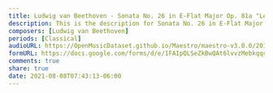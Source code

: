 ```yaml
---
title: Ludwig van Beethoven - Sonata No. 26 in E-Flat Major Op. 81a "Les Adiex" First Movement (2)
description: This is the description for Sonata No. 26 in E-Flat Major Op. 81a "Les Adiex" First Movement by Ludwig van Beethoven
composers: [Ludwig van Beethoven]
periods: [Classical]
audioURL: https://OpenMusicDataset.github.io/Maestro/maestro-v3.0.0/2011/MIDI-Unprocessed_17_R1_2011_MID--AUDIO_R1-D7_03_Track03_wav.midi
formURL: https://docs.google.com/forms/d/e/1FAIpQLSeZkBwQAt6lvvzMebkqqcR_zUqioa0FoBJheUwQyEjhtUsARw/viewform
comments: true
share: true
date: 2021-08-08T07:43:13-06:00
---
```

